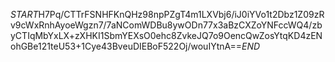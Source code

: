 $START$H7Pq/CTTrFSNHFKnQHz98npPZgT4m1LXVbj6/iJ0iYVo1t2Dbz1Z09zRv9cWxRnhAyoeWgzn7/7aNComWDBu8ywODn77x3aBzCXZoYNFccWQ4/zbyCTIqMbYxLX+zXHKI1SbmYEXsO0ehc8ZvkeJQ7o9OencQwZosYtqKD4zENohGBe121teU53+1Cye43BveuDIEBoF522Oj/wouIYtnA==$END$